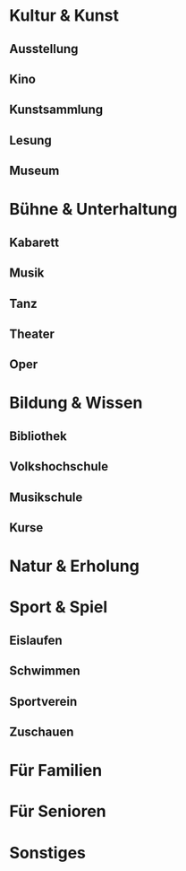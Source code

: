 ﻿# Kultur & Kunst
##	Ausstellung
##	Kino
##	Kunstsammlung
##	Lesung
##	Museum

# Bühne & Unterhaltung
##	Kabarett
##	Musik
##	Tanz
##	Theater
##	Oper

# Bildung & Wissen
##	Bibliothek
##	Volkshochschule
##	Musikschule
##	Kurse

# Natur & Erholung

# Sport & Spiel
##	Eislaufen
##	Schwimmen
##	Sportverein
##	Zuschauen
	
# Für Familien

# Für Senioren

# Sonstiges
